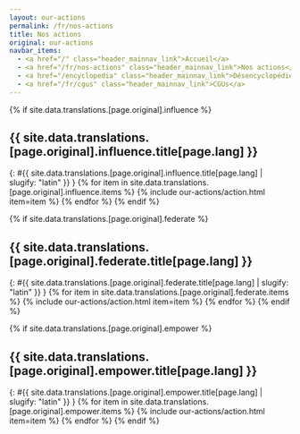 ```yaml
---
layout: our-actions
permalink: /fr/nos-actions
title: Nos actions
original: our-actions
navbar_items:
  - <a href="/" class="header_mainnav_link">Accueil</a>
  - <a href="/fr/nos-actions" class="header_mainnav_link">Nos actions</a>
  - <a href="/encyclopedia" class="header_mainnav_link">Désencyclopédie</a>
  - <a href="/fr/cgus" class="header_mainnav_link">CGUs</a>
---
```


{% if site.data.translations.[page.original].influence %}
## {{ site.data.translations.[page.original].influence.title[page.lang] }}
{: #{{ site.data.translations.[page.original].influence.title[page.lang] | slugify: "latin" }} }
{% for item in site.data.translations.[page.original].influence.items %}
  {% include our-actions/action.html item=item %}
{% endfor %}
{% endif  %}

{% if site.data.translations.[page.original].federate %}
## {{ site.data.translations.[page.original].federate.title[page.lang] }}
{: #{{ site.data.translations.[page.original].federate.title[page.lang] | slugify: "latin" }} }
{% for item in site.data.translations.[page.original].federate.items %}
  {% include our-actions/action.html item=item %}
{% endfor %}
{% endif  %}

{% if site.data.translations.[page.original].empower %}
## {{ site.data.translations.[page.original].empower.title[page.lang] }}
{: #{{ site.data.translations.[page.original].empower.title[page.lang] | slugify: "latin" }} }
{% for item in site.data.translations.[page.original].empower.items %}
  {% include our-actions/action.html item=item %}
{% endfor %}
{% endif  %}

